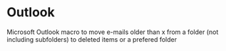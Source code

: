 Outlook
=======

Microsoft Outlook macro to move e-mails older than x from a folder (not including subfolders) to deleted items or a prefered folder 
